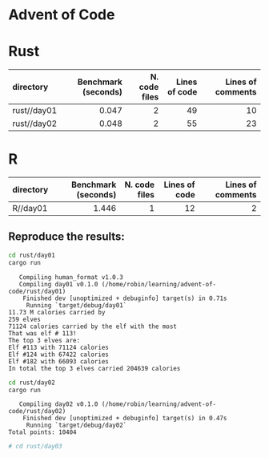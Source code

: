 Advent of Code
================

# Rust

| directory   | Benchmark (seconds) | N. code files | Lines of code | Lines of comments |
|:------------|--------------------:|--------------:|--------------:|------------------:|
| rust//day01 |               0.047 |             2 |            49 |                10 |
| rust//day02 |               0.048 |             2 |            55 |                23 |

# R

| directory | Benchmark (seconds) | N. code files | Lines of code | Lines of comments |
|:----------|--------------------:|--------------:|--------------:|------------------:|
| R//day01  |               1.446 |             1 |            12 |                 2 |

## Reproduce the results:

``` zsh
cd rust/day01
cargo run
```

       Compiling human_format v1.0.3
       Compiling day01 v0.1.0 (/home/robin/learning/advent-of-code/rust/day01)
        Finished dev [unoptimized + debuginfo] target(s) in 0.71s
         Running `target/debug/day01`
    11.73 M calories carried by
    259 elves
    71124 calories carried by the elf with the most
    That was elf # 113!
    The top 3 elves are:
    Elf #113 with 71124 calories
    Elf #124 with 67422 calories
    Elf #182 with 66093 calories
    In total the top 3 elves carried 204639 calories

``` bash
cd rust/day02
cargo run
```

       Compiling day02 v0.1.0 (/home/robin/learning/advent-of-code/rust/day02)
        Finished dev [unoptimized + debuginfo] target(s) in 0.47s
         Running `target/debug/day02`
    Total points: 10404

``` bash
# cd rust/day03
```
